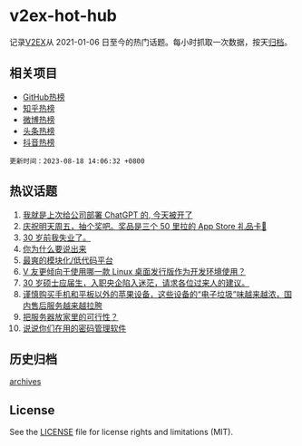 # v2ex-hot-hub

 记录[V2EX](https://www.v2ex.com/)从 2021-01-06 日至今的热门话题。每小时抓取一次数据，按天[归档](archives)。
 
 ## 相关项目

- [GitHub热榜](https://github.com/it985/github-hot-hub)
- [知乎热榜](https://github.com/it985/zhihu-hot-hub)
- [微博热榜](https://github.com/it985/weibo-hot-hub)
- [头条热榜](https://github.com/it985/toutiao-hot-hub)
- [抖音热榜](https://github.com/it985/douyin-hot-hub)


 `更新时间：2023-08-18 14:06:32 +0800`

## 热议话题

1. [我就是上次给公司部署 ChatGPT 的, 今天被开了](https://www.v2ex.com/t/966243)
1. [庆祝明天周五，抽个奖吧。奖品是三个 50 里拉的 App Store 礼品卡🎉](https://www.v2ex.com/t/966094)
1. [30 岁前我失业了。](https://www.v2ex.com/t/966116)
1. [你为什么要说出来](https://www.v2ex.com/t/966282)
1. [最爽的模块化/低代码平台](https://www.v2ex.com/t/966176)
1. [V 友更倾向于使用哪一款 Linux 桌面发行版作为开发环境使用？](https://www.v2ex.com/t/966154)
1. [30 岁硕士应届生，入职央企陷入迷茫，请求各位过来人的建议。](https://www.v2ex.com/t/966335)
1. [谨慎购买手机和平板以外的苹果设备，这些设备的“电子垃圾”味越来越浓，国内售后服务越来越拉胯](https://www.v2ex.com/t/966104)
1. [把服务器放家里的可行性？](https://www.v2ex.com/t/966307)
1. [说说你们在用的密码管理软件](https://www.v2ex.com/t/966301)

## 历史归档

[archives](archives)

## License

See the [LICENSE](LICENSE) file for license rights and limitations (MIT).
